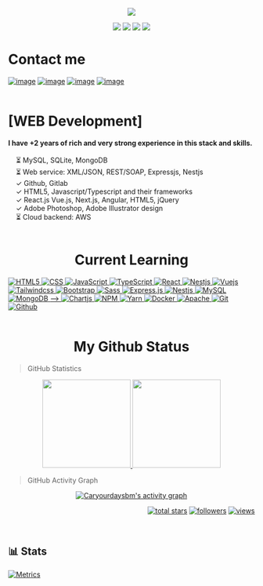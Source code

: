 <p align="center">
  <a href="https://github.com/IlliaButenko"><img src="https://readme-typing-svg.herokuapp.com/?lines=Software%20developer;Learning%20Web%20Development;2%2B%20years%20of%20rich%20experience;Always%20learning%20new%20tech&font=Pacifico&center=true&width=650&height=120&color=58a6ff&vCenter=true&size=45%22"></a>
</p>

<p align="center">
<img src="https://img.shields.io/github/followers/CaryourdaySBM?style=social">
<img src="https://img.shields.io/twitter/follow/CaryourdaySBM?style=flat">
  <img src="https://img.shields.io/static/v1?label=%E2%98%80%EF%B8%8F&message=Graduate&style=style=flat&color=red">
 <img src="https://img.shields.io/static/v1?label=%F0%9F%8C%99&message=Love%20coding&style=style=flat&color=blue">
</p>

<h1>Contact me</h1>

[![image](https://img.shields.io/badge/Gmail-D14836?style=for-the-badge&logo=gmail&logoColor=white)](mailto:adeyemioluwakayode73@gmail.com)
[![image](https://img.shields.io/badge/Twitter-3390ec?style=for-the-badge&logo=twitter&logoColor=white)](https://twitter.com/caryourday_sbm)
[![image](https://img.shields.io/badge/Telegram-3390ec?style=for-the-badge&logo=telegram&logoColor=white)](https://t.me/CarYourDay_SBM)
[![image](https://img.shields.io/badge/Linkedin-0078d4?style=for-the-badge&logo=linkedin&logoColor=white)](https://linkedin.com/in/adeyemioluwakayode)
<br/>
<br/>

<h1>[WEB Development]</h1>
<b>I have +2 years of rich and very strong experience in this stack and skills.</b><br>
<br>&nbsp; &nbsp; ⏳ MySQL, SQLite, MongoDB
<br>&nbsp; &nbsp; ⏳ Web service: XML/JSON, REST/SOAP, Expressjs, Nestjs
<br>&nbsp; &nbsp; ✓ Github, Gitlab
<br>&nbsp; &nbsp; ✓ HTML5, Javascript/Typescript and their frameworks
<br>&nbsp; &nbsp; ✓ React.js Vue.js, Next.js, Angular, HTML5, jQuery
<br>&nbsp; &nbsp; ✓ Adobe Photoshop, Adobe Illustrator design
<br>&nbsp; &nbsp; ⏳ Cloud backend: AWS
<br/>
<br/>
<h1 align="center">Current Learning</h1>

<div>
<a href="https://github.com/Caryourdaysbm">
    <img alt="HTML5" src="https://img.shields.io/badge/Html5-%23E34F26.svg?style=flat&logo=html5&logoColor=white" />
  </a>
<a href="https://github.com/Caryourdaysbm">
    <img alt="CSS" src="https://img.shields.io/badge/Css3-%231572B6.svg?style=flat&logo=css3&logoColor=white" />
  </a>
  <a href="https://github.com/Caryourdaysbm">
    <img alt="JavaScript" src="https://img.shields.io/badge/JavaScript-323330?style=flat&logo=javascript&logoColor=F7DF1E" />
  </a>
  <a href="https://github.com/Caryourdaysbm">
   <img alt="TypeScript" src="https://img.shields.io/badge/TypeScript-007ACC?style=flat&logo=typescript&logoColor=white" />
  </a>
<!--   <a href="https://github.com/Caryourdaysbm">
    <img alt="GO" src="https://img.shields.io/badge/Go-%2300ADD8.svg?style=flat&logo=go&logoColor=white" />
  </a> -->
  <a href="https://github.com/Caryourdaysbm">
    <img alt="React" src="https://img.shields.io/badge/React.js-%2320232a.svg?style=flat-square&logo=react&logoColor=%2361DAFB" />
  </a>
<a href="https://github.com/Caryourdaysbm">
    <img alt="Nestjs" src="https://img.shields.io/badge/Next.js-black?style=flat-square&logo=next.js&logoColor=white" />
  </a>
  <a href="https://github.com/Caryourdaysbm">
    <img alt="Vuejs" src="https://img.shields.io/badge/Vue.js-%2335495e.svg?style=flat-square&logo=vuedotjs&logoColor=%234FC08D" />
  </a>
  <a href="https://github.com/Caryourdaysbm">
    <img alt="Tailwindcss" src="https://img.shields.io/badge/Tailwindcss-%2338B2AC.svg?style=flat&logo=tailwind-css&logoColor=white" />
  </a>
  <a href="https://github.com/Caryourdaysbm">
    <img alt="Bootstrap" src="https://img.shields.io/badge/Bootstrap-%23563D7C.svg?style=flat&logo=bootstrap&logoColor=white" />
  </a>
  <a href="https://github.com/Caryourdaysbm">
     <img alt="Sass" src="https://img.shields.io/badge/-Sass-CC6699?style=flat&logo=sass&logoColor=white" />
  </a>
<!--   <a href="https://github.com/Caryourdaysbm">
    <img alt="Postman" src="https://img.shields.io/badge/Postman-FF6C37?style=flat&logo=postman&logoColor=white" />
  </a> -->
<a href="https://github.com/Caryourdaysbm">
   <img alt="Express.js" src="https://img.shields.io/badge/Express.js-80a50e?style=flat&logo=express&logoColor=white" />
  </a>
<!-- <a href="https://github.com/Caryourdaysbm">
    <img alt="GraphQL" src="https://img.shields.io/badge/-GraphQL-E10098?style=flat&logo=graphql&logoColor=white" />
  </a> -->
  <a href="https://github.com/Caryourdaysbm">
    <img alt="Nestjs" src="https://img.shields.io/badge/Nest.js-%23E0234E.svg?style=flat&logo=nestjs&logoColor=white" />
  </a>
<!--     <a href="https://github.com/Caryourdaysbm">
    <img alt="Socketio" src="https://img.shields.io/badge/Socket.io-black?style=flat&logo=socket.io&badgeColor=010101" />
  </a>
   <a href="https://github.com/Caryourdaysbm">
    <img alt="JWT" src="https://img.shields.io/badge/Jwt-black?style=flat&logo=JSON%20web%20tokens" />
  </a> -->
   <a href="https://github.com/Caryourdaysbm">
    <img alt="MySQL" src="https://img.shields.io/badge/-MySql-0f69a9?style=flat&logo=mysql&logoColor=white" />
  </a>
   <a href="https://github.com/Caryourdaysbm">
     <img alt="MongoDB" src="https://img.shields.io/badge/-MongoDB-13aa52?style=flat&logo=mongodb&logoColor=white" />
  </a>
<!--    <a href="https://github.com/Caryourdaysbm">
  <img alt="PostgreSQL" src="https://img.shields.io/badge/PostgreSQL-316192?style=flat&logo=postgresql&logoColor=white" />
  </a> -->
   <a href="https://github.com/Caryourdaysbm">
<!--     <img alt="Firebase" src="https://img.shields.io/badge/Firebase-%23039BE5.svg?style=flat&logo=firebase" />
  </a>
<!--    <a href="https://github.com/Caryourdaysbm">
<img alt="Redis" src="https://img.shields.io/badge/Redis-%23DD0031.svg?style=flat&logo=redis&logoColor=white" />
  </a> --> -->
   <a href="https://github.com/Caryourdaysbm">
    <img alt="Chartjs" src="https://img.shields.io/badge/Chart.js-F5788D.svg?style=flat&logo=chart.js&logoColor=white" />
  </a>
<!--   <a href="https://github.com/Caryourdaysbm">
    <img alt="Eslint" src="https://img.shields.io/badge/eslint-4B3263?style=flat&logo=eslint&logoColor=white" />
  </a> -->
  <a href="https://github.com/Caryourdaysbm">
    <img alt="NPM" src="https://img.shields.io/badge/npm-%23000000.svg?style=flat&logo=npm&logoColor=white" />
  </a>
  <a href="https://github.com/Caryourdaysbm">
    <img alt="Yarn" src="https://img.shields.io/badge/yarn-%232C8EBB.svg?style=flat&logo=yarn&logoColor=white"/>
  </a>
  <a href="https://github.com/Caryourdaysbm">
    <img alt="Docker" src="https://img.shields.io/badge/Docker-%230db7ed.svg?style=flat&logo=docker&logoColor=white" />
  </a>
<!--   <a href="https://github.com/Caryourdaysbm">
    <img alt="Nginx" src="https://img.shields.io/badge/Nginx-%23009639.svg?style=flat&logo=nginx&logoColor=white" />
  </a> -->
   <a href="https://github.com/Caryourdaysbm">
    <img alt="Apache" src="https://img.shields.io/badge/Apache-%23D42029.svg?style=flat&logo=apache&logoColor=white" />
  </a>
   <a href="https://github.com/Caryourdaysbm">
    <img alt="Git" src="https://img.shields.io/badge/-Git-F05032?style=flat&logo=git&logoColor=white" />
  </a>
   <a href="https://github.com/Caryourdaysbm">
    <img alt="Github" src="https://img.shields.io/badge/-GitHub-181717?style=flat&logo=github" />
  </a>
</div>
<br/>
<h1 align="center">My Github Status </h1>

> GitHub Statistics

<p align="center">
    <a href="https://github.com/IlliaButenko">
      <img height="180em" src="https://github-readme-stats-eight-theta.vercel.app/api?username=Caryourdaysbm&show_icons=true&theme=algolia&include_all_commits=true&count_private=true"/>
      <img height="180em" src="https://github-readme-stats-eight-theta.vercel.app/api/top-langs/?username=Caryourdaysbm&layout=compact&langs_count=8&theme=algolia"/>
    </a>
</p>

> GitHub Activity Graph

<!-- https://github.com/ashutosh00710/github-readme-activity-graph -->
<p align="center">
<a href="https://github.com/Caryourdaysbm/Caryourdaysbm"><img alt="Caryourdaysbm's activity graph" src="https://github-readme-streak-stats.herokuapp.com/?user=Caryourdaysbm&theme=dark&hide_border=false" /></a>
</p>

<p align="right">
  <a href="https://github.com/Caryourdaysbm?tab=repositories&sort=stargazers">
    <img alt="total stars" title="Total stars on GitHub" src="https://custom-icon-badges.herokuapp.com/badge/dynamic/json?logo=star&color=55960c&labelColor=488207&label=Stars&style=for-the-badge&query=%24.stars&url=https://api.github-star-counter.workers.dev/user/Caryourdaysbm"/></a>
  <a href="https://github.com/Caryourdaysbm?tab=followers">
    <img alt="followers" title="Follow me on Github" src="https://custom-icon-badges.herokuapp.com/github/followers/Caryourdaysbm?color=236ad3&labelColor=1155ba&style=for-the-badge&logo=person-add&label=Follow&logoColor=white"/></a>
  <a href="https://github.com/Caryourdaysbm">
    <img alt="views" title="GitHub profile views" src="https://shields-io-visitor-counter.herokuapp.com/badge?page=Caryourdaysbm&style=for-the-badge"/></a>
</p>
<br />

## 📊 Stats
[![Metrics](https://metrics.lecoq.io/Caryourdaysbm?template=classic&base.header=0&base.metadata=0&isocalendar=1&languages=1&people=1&isocalendar.duration=half-year&languages.limit=8&languages.sections=most-used&languages.colors=github&languages.threshold=0%25&languages.indepth=false&languages.recent.load=300&languages.recent.days=14&people.limit=24&people.size=28&people.types=followers%2C%20following&people.identicons=false&people.shuffle=false&config.timezone=Asia%2FCalcutta)](https://www.github.com/Caryourdaysbm/)
